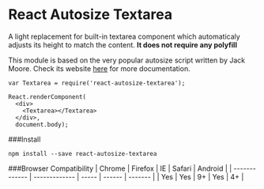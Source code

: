# React Autosize Textarea
A light replacement for built-in textarea component which automaticaly adjusts its height to match the content.
**It does not require any polyfill**

This module is based on the very popular autosize script written by Jack Moore. Check its website [here](http://www.jacklmoore.com/autosize/) for more documentation.

```
var Textarea = require('react-autosize-textarea');

React.renderComponent(
  <div>
    <Textarea></Textarea>
  </div>,
  document.body);
```

###Install
```
npm install --save react-autosize-textarea
```

###Browser Compatibility
| Chrome        | Firefox       | IE    | Safari | Android |
| ------------- | ------------- | ----- | ------ | ------- |
| Yes           | Yes           | 9+    | Yes    | 4+      |
